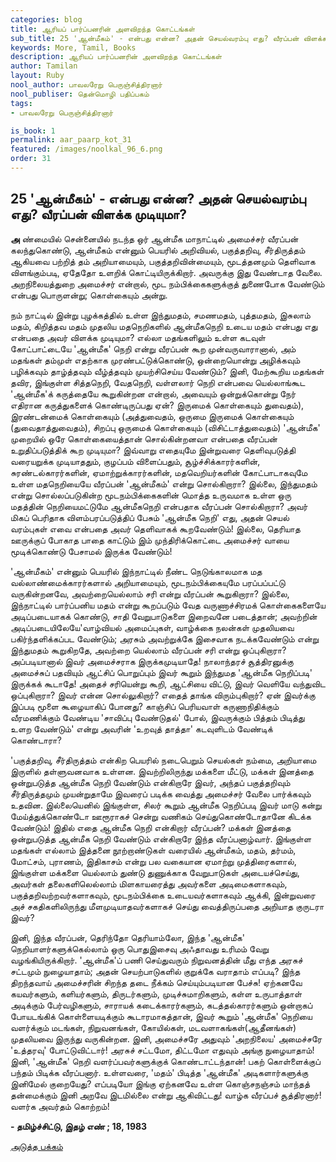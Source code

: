 ```yaml
---
categories: blog
title: ஆரியப் பார்ப்பனரின் அளவிறந்த கொட்டங்கள்
sub_title: 25 ﻿'ஆன்மீகம்' - என்பது என்ன? அதன் செயல்வரம்பு எது? வீரப்பன் விளக்க முடியுமா?
keywords: More, Tamil, Books
description: ஆரியப் பார்ப்பனரின் அளவிறந்த கொட்டங்கள்
author: Tamilan
layout: Ruby
nool_author: பாவலரேறு பெருஞ்சித்திரனார் 
nool_publiser: தென்மொழி பதிப்பகம்
tags:
- பாவலரேறு பெருஞ்சித்திரனார் 

is_book: 1
permalink: aar_paarp_kot_31
featured: /images/noolkal_96_6.png
order: 31
---
```



## 25 ﻿'ஆன்மீகம்' - என்பது என்ன? அதன் செயல்வரம்பு எது? வீரப்பன் விளக்க முடியுமா?

**அ** ண்மையில் சென்னையில் நடந்த ஒர் ஆன்மீக மாநாட்டில் அமைச்சர் வீரப்பன் கலந்துகொண்டு, ஆன்மீகம் என்னும் பெயரில் அறிவியல், பகுத்தறிவு, சீர்திருத்தம் ஆகியவை பற்றித் தம் அறியாமையும், பகுத்தறிவின்மையும், மூடத்தனமும் தெளிவாக விளங்கும்படி, ஏதேதோ உளறிக் கொட்டியிருக்கிறார். அவருக்கு இது வேண்டாத வேலை. அறநிலையத்துறை அமைச்சர் என்றால், மூட நம்பிக்கைகளுக்குத் துணைபோக வேண்டும் என்பது பொருளன்று; கொள்கையும் அன்று.

நம் நாட்டில் இன்று புழக்கத்தில் உள்ள இந்துமதம், சமணமதம், புத்தமதம், இசுலாம் மதம், கிறித்தவ மதம் முதலிய மதநெறிகளில் ஆன்மீகநெறி உடைய மதம் என்பது எது என்பதை அவர் விளக்க முடியுமா? எல்லா மதங்களிலும் உள்ள கடவுள் கோட்பாட்டையே 'ஆன்மீக' நெறி என்று வீரப்பன் கூற முன்வருவாரானால், அம் மதங்கள் தம்முள் எதற்காக முரண்பட்டுக்கொண்டு, ஒன்றையொன்று அழிக்கவும் பழிக்கவும் தாழ்த்தவும் வீழ்த்தவும் முயற்சிசெய்ய வேண்டும்? இனி, மேற்கூறிய மதங்கள் தவிர, இங்குள்ள சித்தநெறி, வேதநெறி, வள்ளலார் நெறி என்பவை யெல்லாங்கூட 'ஆன்மீக'க் கருத்தையே கூறுகின்றன என்றால், அவையும் ஒன்றுக்கொன்று நேர் எதிரான கருத்துகளைக் கொண்டிருப்பது ஏன்? இருமைக் கொள்கையும் துவைதம்), இரண்டன்மைக் கொள்கையும் (அத்துவைதம், ஒருமை இருமைக் கொள்கையும் (துவைதாத்துவைதம்), சிறப்பு ஒருமைக் கொள்கையும் (விசிட்டாத்துவைதம்) 'ஆன்மீக' முறையில் ஒரே கொள்கையைத்தான் சொல்கின்றனவா என்பதை வீரப்பன் உறுதிப்படுத்திக் கூற முடியுமா? இவ்வாறு எதையுமே இன்றுவரை தெளிவுபடுத்தி வரையறுக்க முடியாததும், குழப்பம் விளைப்பதும், சூழ்ச்சிக்காரர்களின், சுரண்டல்காரர்களின், ஏமாற்றுக்காரர்களின், மதவெறியர்களின் கோட்பாடாகவுமே உள்ள மதநெறியையே வீரப்பன் 'ஆன்மீகம்' என்று சொல்கிறாரா? இல்லை, இந்துமதம் என்று சொல்லப்படுகின்ற மூடநம்பிக்கைகளின் மொத்த உருவமாக உள்ள ஒரு மதத்தின் நெறியைமட்டுமே ஆன்மீகநெறி என்பதாக வீரப்பன் சொல்கிறாரா? அவர் மிகப் பெரிதாக விளம்பரப்படுத்திப் பேசும் 'ஆன்மீக நெறி' எது, அதன் செயல் வரம்புகள் எவை என்பதை அவர் தெளிவாகக் கூறவேண்டும்! இல்லை, தெரியாத ஊருக்குப் போகாத பாதை காட்டும் இம் முந்திரிக்கொட்டை அமைச்சர் வாயை மூடிக்கொண்டு பேசாமல் இருக்க வேண்டும்!

'ஆன்மீகம்' என்னும் பெயரில் இந்நாட்டில் நீண்ட நெடுங்காலமாக மத வல்லாண்மைக்காரர்களால் அறியாமையும், மூடநம்பிக்கையுமே பரப்பப்பட்டு வருகின்றனவே, அவற்றையெல்லாம் சரி என்று வீரப்பன் கூறுகிறாரா? இல்லை, இந்நாட்டில் பார்ப்பனிய மதம் என்று கூறப்படும் வேத வருணாச்சிரமக் கொள்கைகளையே அடிப்படையாகக் கொண்டு, சாதி வேறுபாடுகளை இறைவனே படைத்தான்; அவற்றின் அடிப்படையிலேயே'வாழ்வியல் அமைப்புகள், வாழ்க்கை நலன்கள் முதலியவை பகிர்ந்தளிக்கப்பட வேண்டும்; அரசும் அவற்றுக்கே இசைவாக நடக்கவேண்டும் என்று இந்துமதம் கூறுகிறதே, அவற்றை யெல்லாம் வீரப்பன் சரி என்று ஒப்புகிறாரா? அப்படியானால் இவர் அமைச்சராக இருக்கமுடியாதே! நாலாந்தரச் சூத்திரனுக்கு அமைச்சுப் பதவியும் ஆட்சிப் பொறுப்பும் இவர் கூறும் இந்துமத 'ஆன்மீக நெறிப்படி' இருக்கக் கூடாதே! அதைச் சரியென்று கூறி, ஆட்சியை விட்டு, இவர் வெளியே வந்துவிட ஒப்புகிறாரா? இவர் என்ன சொல்லுகிறார்? எதைத் தாங்க விரும்புகிறார்? ஏன் இவர்க்கு இப்படி மூளை கூழையாகிப் போனது? காஞ்சிப் பெரியவாள் கருணாநிதிக்கும் வீரமணிக்கும் வேண்டிய 'சாவிப்பு வேண்டுதல்' போல், இவருக்கும் பித்தம் பிடித்து உளற வேண்டும்' என்று அவரின் 'உறவுத் தாத்தா' கடவுளிடம் வேண்டிக் கொண்டாரா?

'பகுத்தறிவு, சீர்திருத்தம் என்கிற பெயரில் நடைபெறும் செயல்கள் நம்மை, அறியாமை இருளில் தள்ளுவனவாக உள்ளன. இவற்றிலிருந்து மக்களை மீட்டு, மக்கள் இனத்தை ஒன்றுபடுத்த ஆன்மீக நெறி வேண்டும் என்கிறாரே இவர், அந்தப் பகுத்தறிவும் சீர்திருத்தமும் முயன்றுதாமே இவரைப் படிக்க வைத்து அமைச்சர் வேலை பார்க்கவும் உதவின. இல்லையெனில் இங்குள்ள, சிலர் கூறும் ஆன்மீக நெறிப்படி இவர் மாடு கன்று மேய்த்துக்கொண்டோ ஊரூராகச் சென்று வணிகம் செய்துகொண்டோதானே கிடக்க வேண்டும்! இதில் எதை ஆன்மீக நெறி என்கிறார் வீரப்பன்? மக்கள் இனத்தை ஒன்றுபடுத்த ஆன்மீக நெறி வேண்டும் என்கிறாரே இந்த வீரப்பனாழ்வார். இங்குள்ள மதங்கள் எல்லாம் இத்தனை நூற்றாண்டுகள் வரையில் ஆன்மீகம், மதம், தர்மம், மோட்சம், புராணம், இதிகாசம் என்று பல வகையான ஏமாற்று முத்திரைகளால், இங்குள்ள மக்களை யெல்லாம் துண்டு துணுக்காக வேறுபாடுகள் அடையச்செய்து, அவர்கள் தலைகளிலெல்லாம் மிளகாயரைத்து அவர்களை அடிமைகளாகவும், பகுத்தறிவற்றவர்களாகவும், மூடநம்பிக்கை உடையவர்களாகவும் ஆக்கி, இன்றுவரை அச் சகதிகளிலிருந்து மீளமுடியாதவர்களாகச் செய்து வைத்திருப்பதை அறியாத குருடரா இவர்?

இனி, இந்த வீரப்பன், தெரிந்தோ தெரியாம்லோ, இந்த 'ஆன்மீக' நெறியாளர்களுக்கெல்லாம் ஒரு பொதுஇசைவு அஃதாவது உரிமம் வேறு வழங்கியிருக்கிறார். 'ஆன்மீக'ப் பணி செய்துவரும் நிறுவனத்தின் மீது எந்த அரசுச் சட்டமும் நுழையாதாம்; அதன் செயற்பாடுகளில் குறுக்கே வராதாம் எப்படி? இந்த திறந்தவாய் அமைச்சரின் சிறந்த தடை நீக்கம் செய்யும்படியான பேச்சு! ஏற்கனவே கயவர்களும், களியர்களும், திருடர்களும், முடிச்சுமாறிகளும், கள்ள உருபாத்தாள் அடிக்கும் பேர்வழிகளும், சாராயக் கடைக்காரர்களும், கடத்தல்காரர்களும் ஒன்றாகப் போயடங்கிக் கொள்ளையடிக்கும் கூடாரமாகத்தான், இவர் கூறும் 'ஆன்மீக' நெறியை வளர்க்கும் மடங்கள், நிறுவனங்கள், கோயில்கள், மடவளாகங்கள்(ஆதீனங்கள்) முதலியவை இருந்து வருகின்றன. இனி, அமைச்சரே அதுவும் 'அறநிலைய' அமைச்சரே 'உத்தரவு' போட்டுவிட்டார்! அரசுச் சட்டமோ, திட்டமோ எதுவும் அங்கு நுழையாதாம்! இனி, 'ஆன்மீக' நெறி வளர்ப்பவர்களுக்குக் கொண்டாட்டந்தான்! பகற் கொள்ளைக்குப் பந்தம் பிடிக்க வீரப்பனார். உள்ளவரை, 'மதம்' பிடித்த 'ஆன்மீக' அடிகளார்களுக்கு இனிமேல் குறையேது? எப்படியோ இங்கு ஏற்கனவே உள்ள கொஞ்சநஞ்சம் மாந்தத் தன்மைக்கும் இனி அறவே இடமில்லை என்று ஆகிவிட்டது! வாழ்க வீரப்பச் சூத்திரனார்! வளர்க அவர்தம் கொற்றம்!

**\- தமிழ்ச்சிட்டு, இதழ் எண் ; 18, 1983**

[அடுத்த பக்கம்](aar_paarp_kot_32)